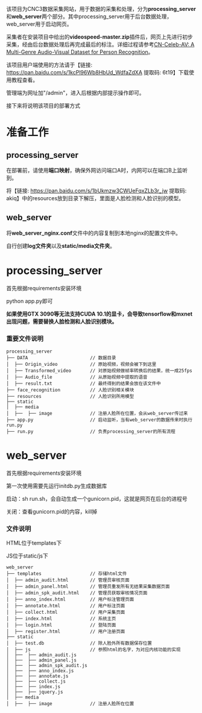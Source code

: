 该项目为CNC3数据采集网站，用于数据的采集和处理，分为**processing_server**和**web_server**两个部分。其中processing_server用于后台数据处理，web_server用于启动网页。

采集者在安装项目中给出的**videospeed-master.zip**插件后，网页上先进行初步采集，经由后台数据处理后再完成最后的标注。详细过程请参考[CN-Celeb-AV: A Multi-Genre Audio-Visual Dataset for Person Recognition](https://arxiv.org/pdf/2305.16049.pdf)。

该项目用户端使用的方法请于【链接: https://pan.baidu.com/s/1kcPl96Wb8HbUd_WdfaZdXA 提取码: 6t19】下载使用教程查看。

管理端为网址加"/admin"，进入后根据内部提示操作即可。

接下来将说明该项目的部署方式

# 准备工作

## processing_server

在部署前，请使用**端口映射**，确保外网访问端口A时，内网可以在端口B上监听到。

将【链接: https://pan.baidu.com/s/1bUkmzw3CWUeFqxZLb3r_jw 提取码: akiq】中的resources放到目录下解压，里面是人脸检测和人脸识别的模型。

## web_server

将**web_server_nginx.conf**文件中的内容复制到本地nginx的配置文件中。

自行创建**log文件夹**以及**static/media文件夹**。



# processing_server

首先根据requirements安装环境

python app.py即可

**如果使用GTX 3090等无法支持CUDA 10.1的显卡，会导致tensorflow和mxnet出现问题，需要替换人脸检测和人脸识别模块。**

### 重要文件说明

```
processing_server
├── DATA                       // 数据目录
│  ├── Origin_video            // 原始视频，视频会被下到这里
│  ├── Transformed_video       // 对原始视频做帧率转换后的结果，统一成25fps
│  ├── Audio_file              // 从原始视频中提取的语音
│  ├── result.txt              // 最终得到的结果会放在该文件中
├── face_recognition           // 人脸识别相关模块
├── resources                  // 人脸识别所用模型
├── static
│  ├── media
│  ├──  ├── image              // 注册人脸所在位置，会从web_server传过来
├── app.py                     // 启动监听，当有web_server的数据传来时执行run.py
├── run.py                     // 负责processing_server的所有流程

```





# web_server

首先根据requirements安装环境

第一次使用需要先运行initdb.py生成数据库

启动：sh run.sh，会自动生成一个gunicorn.pid，这就是网页在后台的进程号

关闭：查看gunicorn.pid的内容，kill掉

### 文件说明

HTML位于templates下

JS位于static/js下

```
web_server
├── templates                  // 存储html文件
│  ├── admin_audit.html        // 管理员审核页面
│  ├── admin_panel.html        // 管理员重发所有无结果采集数据页面
│  ├── admin_spk_audit.html    // 管理员获取审核情况页面
│  ├── anno_index.html         // 用户标注管理页面
│  ├── annotate.html           // 用户标注页面
│  ├── collect.html            // 用户采集页面
│  ├── index.html              // 系统主页
│  ├── login.html              // 登陆页面
│  ├── register.html           // 用户注册页面
├── static
│  ├── test.db                 // 除人脸外所有数据保存位置
│  ├── js                      // 参照html的名字，为对应内核功能的实现
│  ├──  ├── admin_audit.js        
│  ├──  ├── admin_panel.js 
│  ├──  ├── admin_spk_audit.js
│  ├──  ├── anno_index.js
│  ├──  ├── annotate.js
│  ├──  ├── collect.js
│  ├──  ├── index.js
│  ├──  ├── jquery.js
│  ├── media
│  ├──  ├── image              // 注册人脸所在位置

```

